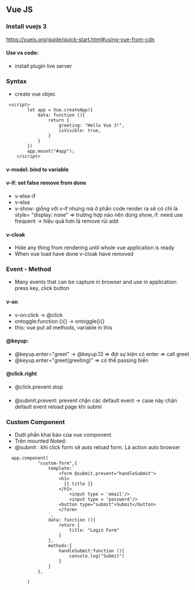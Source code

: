 ## Vue JS
### Install vuejs 3
https://vuejs.org/guide/quick-start.html#using-vue-from-cdn
#### Use vs code: 
- install plugin live server
### Syntax
- create vue objec
```
 <script>
        let app = Vue.createApp({
            data: function (){
                return {
                    greeting: "Hello Vue 3!",
                    isVisible: true,
                }
            }
        })
        app.mount("#app");
    </script>
```
#### v-model: bind to variable
#### v-if: set false remove from done
- v-else-if
- v-else
- v-show: giống với v-if nhưng mà ở phần code render ra sẽ có chỉ là style= "display: none"
=> trường hợp nào nên dùng show, if: need use frequent -> hiệu quả hơn là remove rùi add
#### v-cloak
- Hide any thing from rendering until whole vue application is ready
- When vue load have done v-cloak have removed
### Event - Method
- Many events that can be capture in browser and use in application: press key, click button 
#### v-on
- v-on:click -> @click 
- ontoggle:function (){} -> ontoggle(){}
- this: vue put all methods, variable in this
#### @keyup:
- @keyup.enter="greet" -> @keyup.13 => đợi sự kiện có enter => call greet
- @keyup.enter="greet(greeting)" => có thể passing biến
#### @click.right
- @click.prevent.stop
####
- @submit.prevent: prevent chặn các default event -> case này chặn default event reload page khi submi
### Custom Component 
- Dưới phần khai báo của vue component 
- Trên mounted
Noted: 
- @submit : khi click form sẽ auto reload form. Là action auto browser
```
  app.component(
            "custom-form",{
                template:`
                    <form @submit.prevent="handleSubmit">
                    <h1>
                      {{ title }}
                    </h1>
                        <input type = 'email'/>
                        <input type = 'password'/>
                    <button type="submit">Submit</button>
                    </form>
                `,
                data: function (){
                    return {
                        title: "Login Form"
                    }
                },
                methods:{
                    handleSubmit:function (){
                        console.log("Submit")
                    }
                }
            },

        )
```


